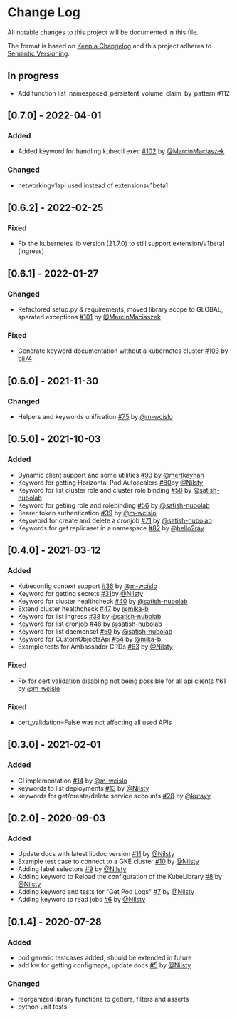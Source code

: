 # Change Log
All notable changes to this project will be documented in this file.

The format is based on [Keep a Changelog](http://keepachangelog.com/)
and this project adheres to [Semantic Versioning](http://semver.org/).

## In progress
- Add function list_namespaced_persistent_volume_claim_by_pattern #112
## [0.7.0] - 2022-04-01
### Added
- Added keyword for handling kubectl exec [#102](https://github.com/devopsspiral/KubeLibrary/pull/101) by [@MarcinMaciaszek](https://github.com/MarcinMaciaszek)
### Changed
- networkingv1api used instead of extensionsv1beta1
## [0.6.2] - 2022-02-25

### Fixed
- Fix the kubernetes lib version (21.7.0) to still support extension/v1beta1 (ingress)

## [0.6.1] - 2022-01-27
### Changed
- Refactored setup.py & requirements, moved library scope to GLOBAL, sperated exceptions [#101](https://github.com/devopsspiral/KubeLibrary/pull/101) by [@MarcinMaciaszek](https://github.com/MarcinMaciaszek)

### Fixed
- Generate keyword documentation without a kubernetes cluster [#103](https://github.com/devopsspiral/KubeLibrary/pull/103) by [bli74](https://github.com/bli74)
## [0.6.0] - 2021-11-30
### Changed
- Helpers and keywords unification [#75](https://github.com/devopsspiral/KubeLibrary/pull/75) by [@m-wcislo](https://github.com/m-wcislo)
## [0.5.0] - 2021-10-03
### Added
- Dynamic client support and some utilities [#93](https://github.com/devopsspiral/KubeLibrary/pull/93) by [@mertkayhan](https://github.com/mertkayhan)
- Keyword for getting Horizontal Pod Autoscalers [#80](https://github.com/devopsspiral/KubeLibrary/pull/80 )by [@Nilsty](https://github.com/Nilsty)
- Keyword for list cluster role and cluster role binding [#58](https://github.com/devopsspiral/KubeLibrary/pull/58) by [@satish-nubolab](https://github.com/satish-nubolab)
- Keyword for getiing role and rolebinding [#56](https://github.com/devopsspiral/KubeLibrary/pull/56) by [@satish-nubolab](https://github.com/satish-nubolab)
- Bearer token authentication [#39](https://github.com/devopsspiral/KubeLibrary/pull/39) by [@m-wcislo](https://github.com/m-wcislo)
- Keyoword for create and delete a cronjob [#71](https://github.com/devopsspiral/KubeLibrary/pull/71) by [@satish-nubolab](https://github.com/satish-nubolab)
- Keywords for get replicaset in a namespace [#82](https://github.com/devopsspiral/KubeLibrary/pull/92) by [@hello2ray](https://github.com/hello2ray)
## [0.4.0] - 2021-03-12
### Added
- Kubeconfig context support [#36](https://github.com/devopsspiral/KubeLibrary/pull/36) by [@m-wcislo](https://github.com/m-wcislo)
- Keyword for getting secrets [#31](https://github.com/devopsspiral/KubeLibrary/pull/31 )by [@Nilsty](https://github.com/Nilsty)
- Keyword for cluster healthcheck [#40](https://github.com/devopsspiral/KubeLibrary/pull/40) by [@satish-nubolab](https://github.com/satish-nubolab)
- Extend cluster healthcheck [#47](https://github.com/devopsspiral/KubeLibrary/pull/47) by [@mika-b](https://github.com/mika-b)
- Keyword for list ingress [#38](https://github.com/devopsspiral/KubeLibrary/pull/38) by [@satish-nubolab](https://github.com/satish-nubolab)
- Keyword for list cronjob [#48](https://github.com/devopsspiral/KubeLibrary/pull/48) by [@satish-nubolab](https://github.com/satish-nubolab)
- Keyword for list daemonset [#50](https://github.com/devopsspiral/KubeLibrary/pull/50) by [@satish-nubolab](https://github.com/satish-nubolab)
- Keyword for CustomObjectsApi [#54](https://github.com/devopsspiral/KubeLibrary/pull/54) by [@mika-b](https://github.com/mika-b)
- Example tests for Ambassador CRDs [#63](https://github.com/devopsspiral/KubeLibrary/pull/63) by [@Nilsty](https://github.com/Nilsty)

### Fixed
- Fix for cert validation disabling not being possible for all api clients [#61](https://github.com/devopsspiral/KubeLibrary/pull/61) by [@m-wcislo](https://github.com/m-wcislo)

### Fixed
- cert_validation=False was not affecting all used APIs
## [0.3.0] - 2021-02-01

### Added
- CI implementation [#14](https://github.com/devopsspiral/KubeLibrary/pull/14) by [@m-wcislo](https://github.com/m-wcislo)
- keywords to list deployments [#13](https://github.com/devopsspiral/KubeLibrary/pull/13) by [@Nilsty](https://github.com/Nilsty)
- keywords for get/create/delete service accounts [#28](https://github.com/devopsspiral/KubeLibrary/pull/28) by [@kutayy](https://github.com/kutayy)


## [0.2.0] - 2020-09-03

### Added
- Update docs with latest libdoc version [#11](https://github.com/devopsspiral/KubeLibrary/pull/11) by [@Nilsty](https://github.com/Nilsty)
- Example test case to connect to a GKE cluster [#10](https://github.com/devopsspiral/KubeLibrary/pull/10) by [@Nilsty](https://github.com/Nilsty)
- Adding label selectors [#9](https://github.com/devopsspiral/KubeLibrary/pull/9) by [@Nilsty](https://github.com/Nilsty)
- Adding keyword to Reload the configuration of the KubeLibrary [#8](https://github.com/devopsspiral/KubeLibrary/pull/8) by [@Nilsty](https://github.com/Nilsty)
- Adding keyword and tests for "Get Pod Logs" [#7](https://github.com/devopsspiral/KubeLibrary/pull/7) by [@Nilsty](https://github.com/Nilsty)
- Adding keyword to read jobs [#6](https://github.com/devopsspiral/KubeLibrary/pull/6) by [@Nilsty](https://github.com/Nilsty)


## [0.1.4] - 2020-07-28

### Added
- pod generic testcases added, should be extended in future
- add kw for getting configmaps, update docs [#5](https://github.com/devopsspiral/KubeLibrary/pull/5) by [@Nilsty](https://github.com/Nilsty)

### Changed
- reorganized library functions to getters, filters and asserts
- python unit tests
